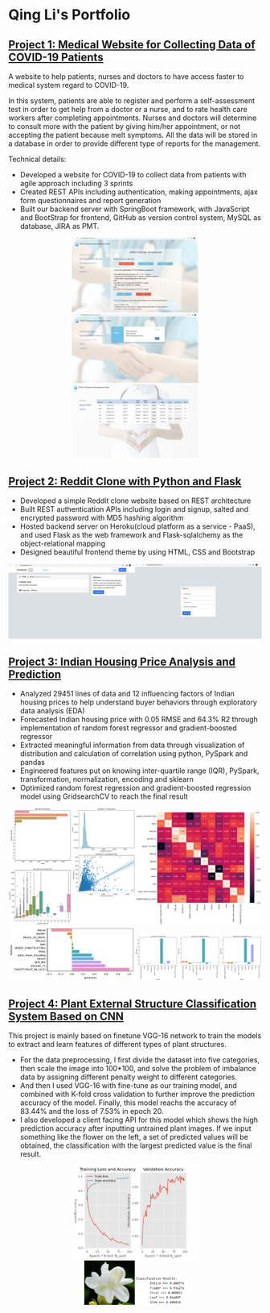 # Qing Li's Portfolio



## [Project 1: Medical Website for Collecting Data of COVID-19 Patients](https://github.com/loliamserious/SOEN6841)
A website to help patients, nurses and doctors to have access faster to medical system regard to COVID-19. 

In this system, patients are able to register and perform a self-assessment test in order to get help from a doctor or a nurse, and to rate health care workers after completing appointments. Nurses and doctors will determine to consult more with the patient by giving him/her appointment, or not accepting the patient because melt symptoms. All the data will be stored in a database in order to provide different type of reports for the management.

Technical details:
* Developed a website for COVID-19 to collect data from patients with agile approach including 3 sprints
* Created REST APIs including authentication, making appointments, ajax form questionnaires and report generation
* Built our backend server with SpringBoot framework, with JavaScript and BootStrap for frontend, GitHub as version control system, MySQL as database, JIRA as PMT.

<div align="center">
  <img src="img/jaweb1.png" width="50%" height="50%">
  <img src="img/jaweb2.png" width="50%" height="50%">
  <img src="img/jaweb3.png" width="50%" height="50%">
</div>



## [Project 2: Reddit Clone with Python and Flask](https://github.com/loliamserious/FlaskReddit)
* Developed a simple Reddit clone website based on REST architecture
* Built REST authentication APIs including login and signup, salted and encrypted password with MD5 hashing algorithm
* Hosted backend server on Heroku(cloud platform as a service - PaaS), and used Flask as the web framework and Flask-sqlalchemy as the object-relational mapping
* Designed beautiful frontend theme by using HTML, CSS and Bootstrap

<div align="center">
  <img src="img/pyweb1.png" width="50%" height="50%"><img src="img/pyweb2.png" width="50%" height="50%">
</div>



## [Project 3: Indian Housing Price Analysis and Prediction](https://github.com/loliamserious/SOEN6111-BIG-DATA)
* Analyzed 29451 lines of data and 12 influencing factors of Indian housing prices to help understand buyer behaviors through exploratory data analysis (EDA)
* Forecasted Indian housing price with 0.05 RMSE and 64.3% R2 through implementation of random forest regressor and gradient-boosted regressor
* Extracted meaningful information from data through visualization of distribution and calculation of correlation using python, PySpark and pandas 
* Engineered features put on knowing inter-quartile range (IQR), PySpark, transformation, normalization, encoding and sklearn
* Optimized random forest regression and gradient-boosted regression model using GridsearchCV to reach the final result

<div align="center"><img src="img/figure2.png" width="50%" height="50%"><img src="img/figure5.png" width="50%" height="50%">
  <img src="img/figure4.png" width="50%" height="50%"><img src="img/figure6.png" width="50%" height="50%">
</div>



## [Project 4: Plant External Structure Classification System Based on CNN](https://github.com/loliamserious/ML-project)
This project is mainly based on finetune VGG-16 network to train the models to extract and learn features of different types of plant structures.

* For the data preprocessing, I first divide the dataset into five categories, then scale the image into 100*100, and solve the problem of imbalance data by assigning different penalty weight to different categories. 
* And then I used VGG-16 with fine-tune as our training model, and combined with K-fold cross validation to further improve the prediction accuracy of the model. Finally, this model reachs the accuracy of 83.44% and the loss of 7.53% in epoch 20. 
* I also developed a client facing API for this model which shows the high prediction accuracy after inputting untrained plant images. If we input something like the flower on the left, a set of predicted values will be obtained, the classification with the largest predicted value is the final result.

<div align="center"><img src="img/Picture3.png" width="50%" height="50%"></div>
<div align="center"><img src="img/Picture1.png" width="20%" height="20%"><img src="img/Picture2.png" width="20%" height="20%"></div>



